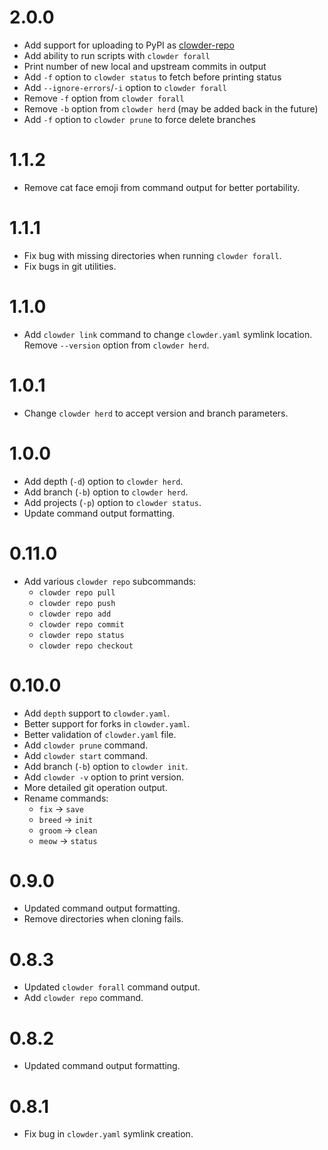 # 2.0.0

- Add support for uploading to PyPI as [clowder-repo](https://pypi.python.org/pypi/clowder-repo)
- Add ability to run scripts with `clowder forall`
- Print number of new local and upstream commits in output
- Add `-f` option to `clowder status` to fetch before printing status
- Add `--ignore-errors`/`-i` option to `clowder forall`
- Remove `-f` option from `clowder forall`
- Remove `-b` option from `clowder herd` (may be added back in the future)
- Add `-f` option to `clowder prune` to force delete branches

# 1.1.2

- Remove cat face emoji from command output for better portability.

# 1.1.1

- Fix bug with missing directories when running `clowder forall`.
- Fix bugs in git utilities.

# 1.1.0

- Add `clowder link` command to change `clowder.yaml` symlink location. Remove `--version` option from `clowder herd`.

# 1.0.1

- Change `clowder herd` to accept version and branch parameters.

# 1.0.0

- Add depth (`-d`) option to `clowder herd`.
- Add branch (`-b`) option to `clowder herd`.
- Add projects (`-p`) option to `clowder status`.
- Update command output formatting.

# 0.11.0

- Add various `clowder repo` subcommands:
  - `clowder repo pull`
  - `clowder repo push`
  - `clowder repo add`
  - `clowder repo commit`
  - `clowder repo status`
  - `clowder repo checkout`

# 0.10.0

- Add `depth` support to `clowder.yaml`.
- Better support for forks in `clowder.yaml`.
- Better validation of `clowder.yaml` file.
- Add `clowder prune` command.
- Add `clowder start` command.
- Add branch (`-b`) option to `clowder init`.
- Add `clowder -v` option to print version.
- More detailed git operation output.
- Rename commands:
  - `fix` -> `save`
  - `breed` -> `init`
  - `groom` -> `clean`
  - `meow` -> `status`

# 0.9.0

- Updated command output formatting.
- Remove directories when cloning fails.

# 0.8.3

- Updated `clowder forall` command output.
- Add `clowder repo` command.

# 0.8.2

- Updated command output formatting.

# 0.8.1

- Fix bug in `clowder.yaml` symlink creation.
